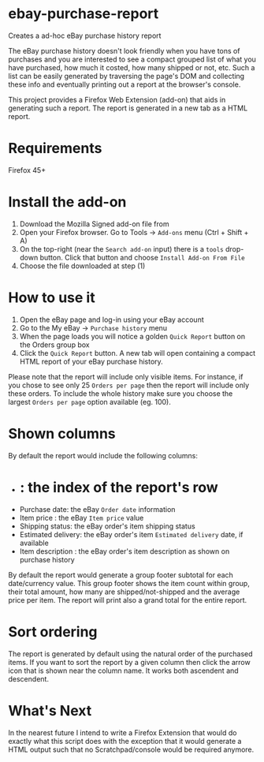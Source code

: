 # ebay-purchase-report
Creates a ad-hoc eBay purchase history report

The eBay purchase history doesn't look friendly when you have tons of purchases and you are interested to see a compact grouped list of what you have purchased, how much it costed, how many shipped or not, etc.
Such a list can be easily generated by traversing the page's DOM and collecting these info and eventually printing out a report at the browser's console.

This project provides a Firefox Web Extension (add-on) that aids in generating such a report. The report is generated in a new tab as a HTML report.

# Requirements

Firefox 45+

# Install the add-on

1. Download the Mozilla Signed add-on file from []()
2. Open your Firefox browser. Go to Tools -> `Add-ons` menu (Ctrl + Shift + A)
3. On the top-right (near the `Search add-on` input) there is a `tools` drop-down button. Click that button and choose `Install Add-on From File` 
4. Choose the file downloaded at step (1)

# How to use it

1. Open the eBay page and log-in using your eBay account
2. Go to the My eBay -> `Purchase history` menu
3. When the page loads you will notice a golden `Quick Report` button on the Orders group box
4. Click the `Quick Report` button. A new tab will open containing a compact HTML report of your eBay purchase history.

Please note that the report will include only visible items. For instance, if you chose to see only 25 `Orders per page` then the report will include only these orders. To include the whole history make sure you choose the largest `Orders per page` option available (eg. 100).

# Shown columns

By default the report would include the following columns:
 - # : the index of the report's row
 - Purchase date: the eBay `Order date` information
 - Item price : the eBay `Item price` value
 - Shipping status: the eBay order's item shipping status
 - Estimated delivery: the eBay order's item `Estimated delivery` date, if available
 - Item description : the eBay order's item description as shown on purchase history
 
By default the report would generate a group footer subtotal for each date/currency value. This group footer shows the item count within group, their total amount, how many are shipped/not-shipped and the average price per item.
The report will print also a grand total for the entire report.
 
# Sort ordering

The report is generated by default using the natural order of the purchased items. If you want to sort the report by a given column then click the arrow icon that is shown near the column name. It works both ascendent and descendent. 

# What's Next

In the nearest future I intend to write a Firefox Extension that would do exactly what this script does with the exception that it would generate a HTML output such that no Scratchpad/console would be required anymore.
